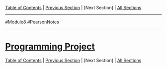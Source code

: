 [Table of Contents](/README.md) | [Previous Section](15.7%20-%20Abstract%20Base%20Classes%20and%20Pure%20Virtual%20Functions.md) | [Next Section] | [All Sections](/Module%208/Pearson%20Notes/)
***
#Module8 #PearsonNotes
***
# [Programming Project](!%20Unit%2015%20Answers.md#Programming-Project)
[Table of Contents](/README.md) | [Previous Section](15.7%20-%20Abstract%20Base%20Classes%20and%20Pure%20Virtual%20Functions.md) | [Next Section] | [All Sections](/Module%208/Pearson%20Notes/)